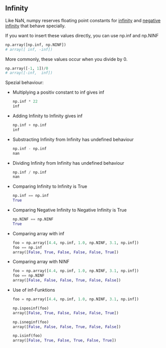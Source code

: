## Infinity

Like NaN, numpy reserves floating point constants for [infinity](https://numpy.org/devdocs/reference/constants.html#numpy.Infinity) and [negative infinity](https://numpy.org/devdocs/reference/constants.html#numpy.Infinity) that behave specially.

If you want to insert these values directly, you can use np.inf and np.NINF

```python
np.array([np.inf, np.NINF])
# array([ inf, -inf])
```

More commonly, these values occur when you divide by 0. 

```python
np.array([-1, 1])/0
# array([-inf,  inf])
```

Spezial behaviour:
- Multiplying a positiv constant to inf gives inf
  ```python
  np.inf * 22
  inf
  ```
- Adding Infinity to Infinity gives inf
  ```python
  np.inf + np.inf
  inf
  ```
- Substracting Infinity from Infinity has undefined behaviour
  ```python
  np.inf - np.inf
  nan
  ```
- Dividing Infinity from Infinity has undefined behaviour
  ```python
  np.inf / np.inf
  nan
  ```
- Comparing Infinity to Infinity is True
  ```python
  np.inf == np.inf
  True
  ```
- Comparing Negative Infinity to Negative Infinity is True
  ```python
  np.NINF == np.NINF
  True
  ```
- Comparing array with inf
  ```python
  foo = np.array([4.4, np.inf, 1.0, np.NINF, 3.1, np.inf])
  foo == np.inf
  array([False, True, False, False, False, True])
  ```
- Comparing array with NINF
  ```python
  foo = np.array([4.4, np.inf, 1.0, np.NINF, 3.1, np.inf])
  foo == np.NINF
  array([False, False, False, True, False, False])
  ```
- Use of inf-Funktions
  ```python
  foo = np.array([4.4, np.inf, 1.0, np.NINF, 3.1, np.inf])

  np.isposinf(foo)
  array([False, True, False, False, False, True])

  np.isneginf(foo)
  array([False, False, False, True, False, False])

  np.isinf(foo)
  array([False, True, False, True, False, True])
  ```
